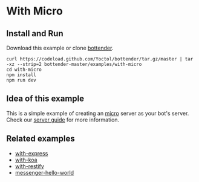 # With Micro

## Install and Run

Download this example or clone [bottender](https://github.com/Yoctol/bottender).

```
curl https://codeload.github.com/Yoctol/bottender/tar.gz/master | tar -xz --strip=2 bottender-master/examples/with-micro
cd with-micro
npm install
npm run dev
```

## Idea of this example

This is a simple example of creating an [micro](https://github.com/zeit/micro) server as your bot's server.  
Check our [server guide](https://bottender.js.org/docs/Guides-Server) for more information.

## Related examples

- [with-express](../with-express)
- [with-koa](../with-koa)
- [with-restify](../with-restify)
- [messenger-hello-world](../messenger-hello-world)
